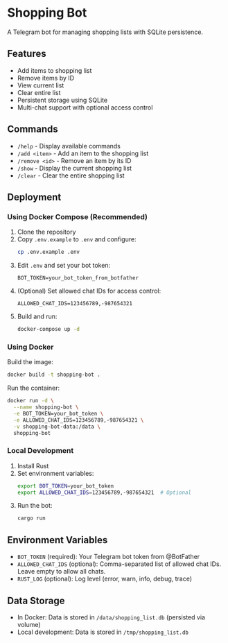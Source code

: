 # Shopping Bot

A Telegram bot for managing shopping lists with SQLite persistence.

## Features

- Add items to shopping list
- Remove items by ID
- View current list
- Clear entire list
- Persistent storage using SQLite
- Multi-chat support with optional access control

## Commands

- `/help` - Display available commands
- `/add <item>` - Add an item to the shopping list
- `/remove <id>` - Remove an item by its ID
- `/show` - Display the current shopping list
- `/clear` - Clear the entire shopping list

## Deployment

### Using Docker Compose (Recommended)

1. Clone the repository
2. Copy `.env.example` to `.env` and configure:
   ```bash
   cp .env.example .env
   ```
3. Edit `.env` and set your bot token:
   ```
   BOT_TOKEN=your_bot_token_from_botfather
   ```
4. (Optional) Set allowed chat IDs for access control:
   ```
   ALLOWED_CHAT_IDS=123456789,-987654321
   ```
5. Build and run:
   ```bash
   docker-compose up -d
   ```

### Using Docker

Build the image:
```bash
docker build -t shopping-bot .
```

Run the container:
```bash
docker run -d \
  --name shopping-bot \
  -e BOT_TOKEN=your_bot_token \
  -e ALLOWED_CHAT_IDS=123456789,-987654321 \
  -v shopping-bot-data:/data \
  shopping-bot
```

### Local Development

1. Install Rust
2. Set environment variables:
   ```bash
   export BOT_TOKEN=your_bot_token
   export ALLOWED_CHAT_IDS=123456789,-987654321  # Optional
   ```
3. Run the bot:
   ```bash
   cargo run
   ```

## Environment Variables

- `BOT_TOKEN` (required): Your Telegram bot token from @BotFather
- `ALLOWED_CHAT_IDS` (optional): Comma-separated list of allowed chat IDs. Leave empty to allow all chats.
- `RUST_LOG` (optional): Log level (error, warn, info, debug, trace)

## Data Storage

- In Docker: Data is stored in `/data/shopping_list.db` (persisted via volume)
- Local development: Data is stored in `/tmp/shopping_list.db`